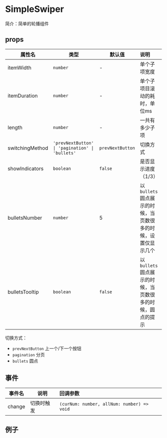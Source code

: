 # SimpleSwiper

简介：简单的轮播组件

## props

| 属性名 | 类型 | 默认值 | 说明 |
| --- | --- | --- | :--- |
| itemWidth | `number` | - | 单个子项宽度 |
| itemDuration | `number` | - | 单个子项目滚动的耗时，单位ms |
| length | `number` | - | 一共有多少子项 |
| switchingMethod | `'prevNextButton' \| 'pagination' \| 'bullets'` | `prevNextButton` | 切换方式 |
| showIndicators | `boolean` | `false` | 是否显示进度（1/3） |
| bulletsNumber | `number` | 5 | 以 `bullets` 圆点展示的时候，当页数很多的时候，设置仅显示几个 |
| bulletsTooltip | `boolean` | `false` | 以 `bullets` 圆点展示的时候，当页数很多的时候，圆点的提示 |

切换方式：

- `prevNextButton` 上一个/下一个按钮
- `pagination` 分页
- `bullets` 圆点

## 事件

| 事件名 | 说明 | 回调参数 |
| --- | --- | :--- |
| change | 切换时触发 | `(curNum: number, allNum: number) => void` |

## 例子
